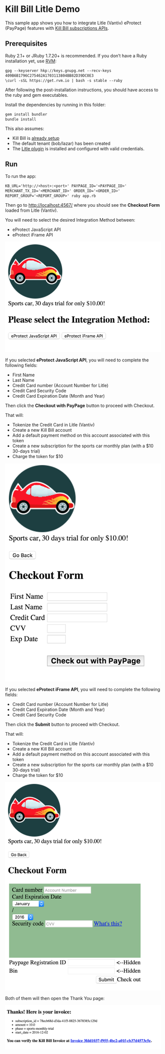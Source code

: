 Kill Bill Litle Demo
====================

This sample app shows you how to integrate Litle (Vantiv) eProtect (PayPage) features with [Kill Bill subscriptions APIs](http://docs.killbill.io/0.16/userguide_subscription.html).

Prerequisites
-------------

Ruby 2.1+ or JRuby 1.7.20+ is recommended. If you don’t have a Ruby installation yet, use [RVM](https://rvm.io/rvm/install):

```
gpg --keyserver hkp://keys.gnupg.net --recv-keys 409B6B1796C275462A1703113804BB82D39DC0E3
\curl -sSL https://get.rvm.io | bash -s stable --ruby
```

After following the post-installation instructions, you should have access to the ruby and gem executables.

Install the dependencies by running in this folder:

```
gem install bundler
bundle install
```

This also assumes:

* Kill Bill is [already setup](http://docs.killbill.io/0.20/getting_started.html)
* The default tenant (bob/lazar) has been created
* The [Litle plugin](https://github.com/killbill/killbill-litle-plugin) is installed and configured with valid credentials.

Run
---

To run the app:

```
KB_URL='http://<host>:<port>' PAYPAGE_ID='<PAYPAGE_ID>' MERCHANT_TX_ID='<MERCHANT_ID>' ORDER_ID='<ORDER_ID>' REPORT_GROUP='<REPORT_GROUP>' ruby app.rb

```

Then go to [http://localhost:4567/](http://localhost:4567/) where you should see the **Checkout Form** loaded from Litle (Vantiv).

You will need to select the desired Integration Method between:
* eProtect JavaScript API
* eProtect iFrame API

![Integration method](./integrationMethods.png)

If you selected **eProtect JavaScript API**, you will need to complete the following fields:

* First Name
* Last Name
* Credit Card number (Account Number for Litle)
* Credit Card Security Code
* Credit Card Expiration Date (Month and Year)

Then click the **Checkout with PayPage** button to proceed with Checkout.

That will:

* Tokenize the Credit Card in Litle (Vantiv)
* Create a new Kill Bill account
* Add a default payment method on this account associated with this token
* Create a new subscription for the sports car monthly plan (with a $10 30-days trial)
* Charge the token for $10

![Checkout Form](./image1_eProtect.png)

If you selected **eProtect iFrame API**, you will need to complete the following fields:
* Credit Card number (Account Number for Litle)
* Credit Card Expiration Date (Month and Year)
* Credit Card Security Code

Then click the **Submit** button to proceed with Checkout.

That will:

* Tokenize the Credit Card in Litle (Vantiv)
* Create a new Kill Bill account
* Add a default payment method on this account associated with this token
* Create a new subscription for the sports car monthly plan (with a $10 30-days trial)
* Charge the token for $10

![Checkout Form](./image1_eProtect_iFrame.png)

Both of them will then open the Thank You page:

![Thank you Page](./thankyou.png)